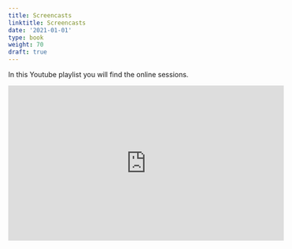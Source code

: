 ```yaml
---
title: Screencasts
linktitle: Screencasts
date: '2021-01-01'
type: book
weight: 70
draft: true
---
```



In this Youtube playlist you will find the online sessions.

<iframe width="560" height="315" src="https://www.youtube.com/playlist?list=PLpmwr4EPmhRrGeDKm7DNJLNyU-Pxeo4QR" frameborder="0" allow="accelerometer; autoplay; encrypted-media; gyroscope; picture-in-picture" allowfullscreen></iframe>
